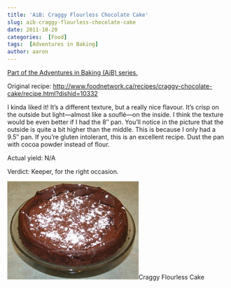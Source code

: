 ```yaml
---
title: 'AiB: Craggy Flourless Chocolate Cake'
slug: aib-craggy-flourless-chocolate-cake
date: 2011-10-20
categories:  [Food]
tags:  [Adventures in Baking]
author: aaron
---
```


[Part of the Adventures in Baking (AiB) series.](../adventures-in-baking-aib-overview "Adventures in Baking (AiB): Overview")

Original recipe: <http://www.foodnetwork.ca/recipes/craggy-chocolate-cake/recipe.html?dishid=10332>

I kinda liked it! It’s a different texture, but a really nice flavour. It’s crisp on the outside but light—almost like a souflé—on the inside. I think the texture would be even better if I had the 8&Prime; pan. You’ll notice in the picture that the outside is quite a bit higher than the middle. This is because I only had a 9.5&Prime; pan. If you’re gluten intolerant, this is an excellent recipe. Dust the pan with cocoa powder instead of flour.

Actual yield: N/A

Verdict: Keeper, for the right occasion.

[![](craggy-300x224.jpg "Craggy Flourless Cake")](craggy.jpg)Craggy Flourless Cake

